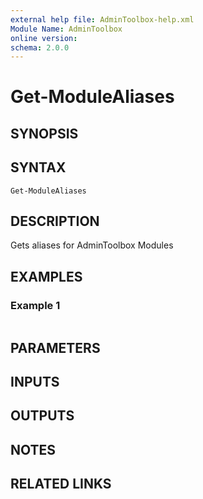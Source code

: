 ```yaml
---
external help file: AdminToolbox-help.xml
Module Name: AdminToolbox
online version:
schema: 2.0.0
---
```


# Get-ModuleAliases

## SYNOPSIS

## SYNTAX

```
Get-ModuleAliases
```

## DESCRIPTION
Gets aliases for AdminToolbox Modules

## EXAMPLES

### Example 1
```powershell

```



## PARAMETERS

## INPUTS

## OUTPUTS

## NOTES

## RELATED LINKS
